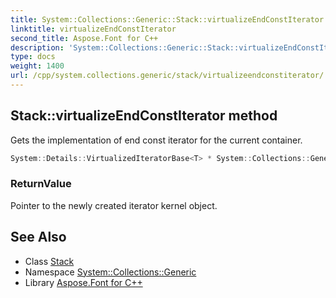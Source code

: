 ```yaml
---
title: System::Collections::Generic::Stack::virtualizeEndConstIterator method
linktitle: virtualizeEndConstIterator
second_title: Aspose.Font for C++
description: 'System::Collections::Generic::Stack::virtualizeEndConstIterator method. Gets the implementation of end const iterator for the current container in C++.'
type: docs
weight: 1400
url: /cpp/system.collections.generic/stack/virtualizeendconstiterator/
---
```

## Stack::virtualizeEndConstIterator method


Gets the implementation of end const iterator for the current container.

```cpp
System::Details::VirtualizedIteratorBase<T> * System::Collections::Generic::Stack<T>::virtualizeEndConstIterator() const override
```


### ReturnValue

Pointer to the newly created iterator kernel object.

## See Also

* Class [Stack](../)
* Namespace [System::Collections::Generic](../../)
* Library [Aspose.Font for C++](../../../)
